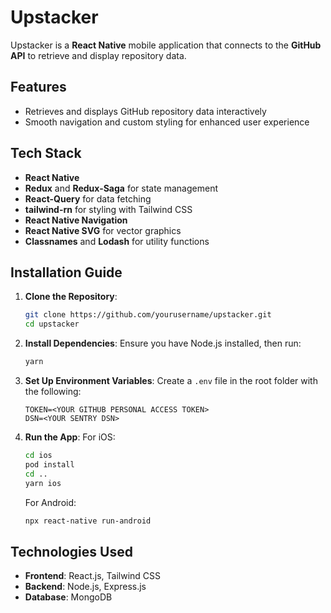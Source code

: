 # Upstacker

Upstacker is a **React Native** mobile application that connects to the **GitHub API** to retrieve and display repository data.

## Features

- Retrieves and displays GitHub repository data interactively
- Smooth navigation and custom styling for enhanced user experience

## Tech Stack

- **React Native**
- **Redux** and **Redux-Saga** for state management
- **React-Query** for data fetching
- **tailwind-rn** for styling with Tailwind CSS
- **React Native Navigation**
- **React Native SVG** for vector graphics
- **Classnames** and **Lodash** for utility functions

## Installation Guide

1. **Clone the Repository**:

   ```bash
   git clone https://github.com/yourusername/upstacker.git
   cd upstacker
   ```

2. **Install Dependencies**:
   Ensure you have Node.js installed, then run:

   ```bash
   yarn
   ```

3. **Set Up Environment Variables**:
   Create a `.env` file in the root folder with the following:

   ```plaintext
   TOKEN=<YOUR GITHUB PERSONAL ACCESS TOKEN>
   DSN=<YOUR SENTRY DSN>
   ```

4. **Run the App**:
   For iOS:
   ```bash
   cd ios
   pod install
   cd ..
   yarn ios
   ```
   For Android:
   ```bash
   npx react-native run-android
   ```

## Technologies Used

- **Frontend**: React.js, Tailwind CSS
- **Backend**: Node.js, Express.js
- **Database**: MongoDB
